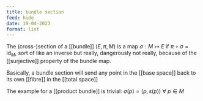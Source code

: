 ```yaml
---
title: bundle section
feed: hide
date: 19-04-2023
format: list
---
```



The (cross-)section of a [[bundle]] $(E, \pi, M)$ is a map $\sigma: M\mapsto E$ if $\pi\circ\sigma=\text{id}_M$, sort of like an inverse but really, dangerously not really, because of the [[surjective]] property of the bundle map.

Basically, a bundle section will send any point in the [[base space]] back to its own [[fibre]] in the [[total space]]

The example for a [[product bundle]] is trivial: $\sigma(p) = (p, s(p))\ \forall\ p\in M$

